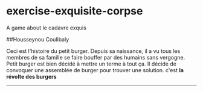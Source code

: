 # exercise-exquisite-corpse
A game about le cadavre exquis

##Housseynou Coulibaly

Ceci est l'histoire du petit burger. Depuis sa naissance, il a vu tous les membres de sa famille 
se faire bouffer par des humains sans vergogne. Petit burger est bien décidé à mettre un terme à tout ça. Il décide de convoquer une assemblée de burger pour trouver une solution. c'est **la révolte des burgers**
 ****
